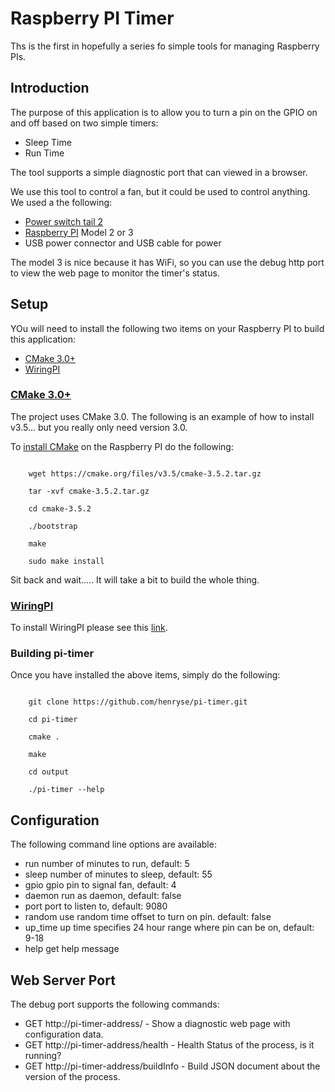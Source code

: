 # Raspberry PI Timer

Ths is the first in hopefully a series fo simple tools for managing Raspberry PIs.

## Introduction

The purpose of this application is to allow you to turn a pin on the GPIO on and off based on two simple timers:

* Sleep Time
* Run Time

The tool supports a simple diagnostic port that can viewed in a browser.

We use this tool to control a fan, but it could be used to control anything.   
We used a the following:

* [Power switch tail 2](https://www.adafruit.com/products/268) 
* [Raspberry PI](https://www.adafruit.com/products/3055) Model 2 or 3
* USB power connector and USB cable for power

The model 3 is nice because it has WiFi, so you can use the debug http port to view the web page to monitor the timer's status.

## Setup

YOu will need to install the following two items on your Raspberry PI to build this application:

* [CMake 3.0+](https://cmake.org)
* [WiringPI](http://wiringpi.com)

### [CMake 3.0+](https://cmake.org)

The project uses CMake 3.0.  The following is an example of how to install v3.5... but you really only need version 3.0.

To [install CMake](https://cmake.org/install/) on the Raspberry PI do the following:

```

    wget https://cmake.org/files/v3.5/cmake-3.5.2.tar.gz
    
    tar -xvf cmake-3.5.2.tar.gz
    
    cd cmake-3.5.2
    
    ./bootstrap
    
    make
    
    sudo make install

```

Sit back and wait.....  It will take a bit to build the whole thing.


### [WiringPI](http://wiringpi.com)

To install WiringPI please see this [link](http://wiringpi.com/download-and-install/).

### Building pi-timer

Once you have installed the above items, simply do the following:

```

    git clone https://github.com/henryse/pi-timer.git
    
    cd pi-timer
    
    cmake .
    
    make
    
    cd output
    
    ./pi-timer --help

```

## Configuration

The following command line options are available:

* run        number of minutes to run, default: 5
* sleep      number of minutes to sleep, default: 55
* gpio       gpio pin to signal fan, default: 4
* daemon     run as daemon, default: false
* port       port to listen to, default: 9080
* random     use random time offset to turn on pin. default: false
* up_time    up time specifies 24 hour range where pin can be on, default: 9-18
* help       get help message

## Web Server Port

The debug port supports the following commands:

* GET http://pi-timer-address/            -  Show a diagnostic web page with configuration data. 
* GET http://pi-timer-address/health      -  Health Status of the process, is it running?
* GET http://pi-timer-address/buildInfo   -  Build JSON document about the version of the process.
